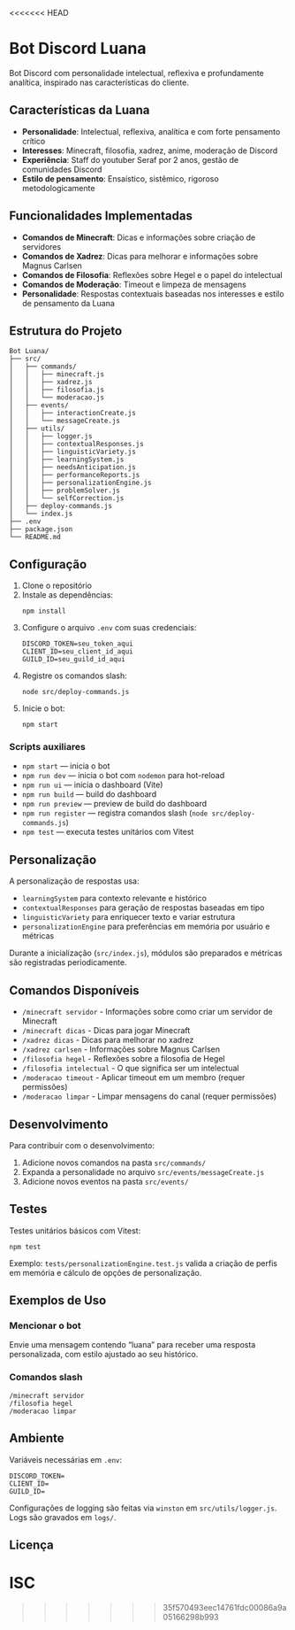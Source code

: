 <<<<<<< HEAD
# Bot Discord Luana

Bot Discord com personalidade intelectual, reflexiva e profundamente analítica, inspirado nas características do cliente.

## Características da Luana

- **Personalidade**: Intelectual, reflexiva, analítica e com forte pensamento crítico
- **Interesses**: Minecraft, filosofia, xadrez, anime, moderação de Discord
- **Experiência**: Staff do youtuber Seraf por 2 anos, gestão de comunidades Discord
- **Estilo de pensamento**: Ensaístico, sistêmico, rigoroso metodologicamente

## Funcionalidades Implementadas

- **Comandos de Minecraft**: Dicas e informações sobre criação de servidores
- **Comandos de Xadrez**: Dicas para melhorar e informações sobre Magnus Carlsen
- **Comandos de Filosofia**: Reflexões sobre Hegel e o papel do intelectual
- **Comandos de Moderação**: Timeout e limpeza de mensagens
- **Personalidade**: Respostas contextuais baseadas nos interesses e estilo de pensamento da Luana

## Estrutura do Projeto

```
Bot Luana/
├── src/
│   ├── commands/
│   │   ├── minecraft.js
│   │   ├── xadrez.js
│   │   ├── filosofia.js
│   │   └── moderacao.js
│   ├── events/
│   │   ├── interactionCreate.js
│   │   └── messageCreate.js
│   ├── utils/
│   │   ├── logger.js
│   │   ├── contextualResponses.js
│   │   ├── linguisticVariety.js
│   │   ├── learningSystem.js
│   │   ├── needsAnticipation.js
│   │   ├── performanceReports.js
│   │   ├── personalizationEngine.js
│   │   ├── problemSolver.js
│   │   └── selfCorrection.js
│   ├── deploy-commands.js
│   └── index.js
├── .env
├── package.json
└── README.md
```

## Configuração

1. Clone o repositório
2. Instale as dependências:
   ```
   npm install
   ```
3. Configure o arquivo `.env` com suas credenciais:
   ```
   DISCORD_TOKEN=seu_token_aqui
   CLIENT_ID=seu_client_id_aqui
   GUILD_ID=seu_guild_id_aqui
   ```
4. Registre os comandos slash:
   ```
   node src/deploy-commands.js
   ```
5. Inicie o bot:
   ```
   npm start
   ```

### Scripts auxiliares

- `npm start` — inicia o bot
- `npm run dev` — inicia o bot com `nodemon` para hot-reload
- `npm run ui` — inicia o dashboard (Vite)
- `npm run build` — build do dashboard
- `npm run preview` — preview de build do dashboard
- `npm run register` — registra comandos slash (`node src/deploy-commands.js`)
- `npm test` — executa testes unitários com Vitest

## Personalização

A personalização de respostas usa:
- `learningSystem` para contexto relevante e histórico
- `contextualResponses` para geração de respostas baseadas em tipo
- `linguisticVariety` para enriquecer texto e variar estrutura
- `personalizationEngine` para preferências em memória por usuário e métricas

Durante a inicialização (`src/index.js`), módulos são preparados e métricas são registradas periodicamente.

## Comandos Disponíveis

- `/minecraft servidor` - Informações sobre como criar um servidor de Minecraft
- `/minecraft dicas` - Dicas para jogar Minecraft
- `/xadrez dicas` - Dicas para melhorar no xadrez
- `/xadrez carlsen` - Informações sobre Magnus Carlsen
- `/filosofia hegel` - Reflexões sobre a filosofia de Hegel
- `/filosofia intelectual` - O que significa ser um intelectual
- `/moderacao timeout` - Aplicar timeout em um membro (requer permissões)
- `/moderacao limpar` - Limpar mensagens do canal (requer permissões)

## Desenvolvimento

Para contribuir com o desenvolvimento:

1. Adicione novos comandos na pasta `src/commands/`
2. Expanda a personalidade no arquivo `src/events/messageCreate.js`
3. Adicione novos eventos na pasta `src/events/`

## Testes

Testes unitários básicos com Vitest:

```
npm test
```

Exemplo: `tests/personalizationEngine.test.js` valida a criação de perfis em memória e cálculo de opções de personalização.

## Exemplos de Uso

### Mencionar o bot

Envie uma mensagem contendo “luana” para receber uma resposta personalizada, com estilo ajustado ao seu histórico.

### Comandos slash

```
/minecraft servidor
/filosofia hegel
/moderacao limpar
```

## Ambiente

Variáveis necessárias em `.env`:

```
DISCORD_TOKEN=
CLIENT_ID=
GUILD_ID=
```

Configurações de logging são feitas via `winston` em `src/utils/logger.js`. Logs são gravados em `logs/`.

## Licença

ISC
=======

>>>>>>> 35f570493eec14761fdc00086a9a05166298b993
